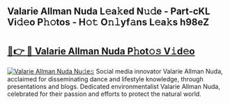 ## Valarie Allman Nuda L𝚎a𝚔ed N𝚞𝚍e - Part-cKL Vi𝚍𝚎o P𝚑𝚘tos - H𝚘𝚝 O𝚗𝚕yf𝚊ns L𝚎a𝚔s h98eZ

# <h2><a href="http://kf8plo.oniu.top/?m=Valarie+Allman+Nuda">🔗👉 🔴 Valarie Allman Nuda P𝚑ot𝚘𝚜 V𝚒d𝚎o</a></h2>

[![Valarie Allman Nuda Nu𝚍e𝚜](https://i.imgur.com/0qMVB7G.gif)](http://kf8plo.oniu.top/?m=Valarie+Allman+Nuda)
Social media innovator Valarie Allman Nuda, acclaimed for disseminating dance and lifestyle knowledge, through presentations and blogs. Dedicated environmentalist Valarie Allman Nuda, celebrated for their passion and efforts to protect the natural world.  
